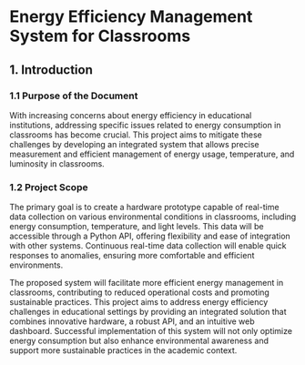 # Energy Efficiency Management System for Classrooms

## 1. Introduction

### 1.1 Purpose of the Document

With increasing concerns about energy efficiency in educational institutions, addressing specific issues related to energy consumption in classrooms has become crucial. This project aims to mitigate these challenges by developing an integrated system that allows precise measurement and efficient management of energy usage, temperature, and luminosity in classrooms.

### 1.2 Project Scope

The primary goal is to create a hardware prototype capable of real-time data collection on various environmental conditions in classrooms, including energy consumption, temperature, and light levels. This data will be accessible through a Python API, offering flexibility and ease of integration with other systems. Continuous real-time data collection will enable quick responses to anomalies, ensuring more comfortable and efficient environments.

The proposed system will facilitate more efficient energy management in classrooms, contributing to reduced operational costs and promoting sustainable practices. This project aims to address energy efficiency challenges in educational settings by providing an integrated solution that combines innovative hardware, a robust API, and an intuitive web dashboard. Successful implementation of this system will not only optimize energy consumption but also enhance environmental awareness and support more sustainable practices in the academic context.
